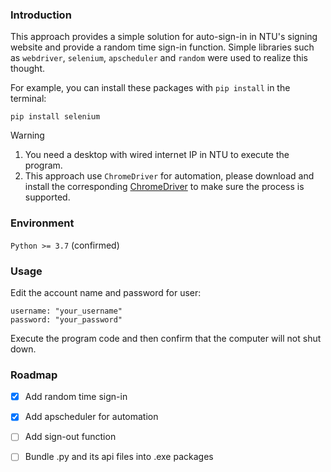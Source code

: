 ### Introduction
This approach provides a simple solution for auto-sign-in in NTU's signing website and provide a random time sign-in function. Simple libraries such as `webdriver`, `selenium`, `apscheduler` and `random` were used to realize this thought.

For example, you can install these packages with `pip install` in the terminal:
```{shell}
pip install selenium
```

> [!WARNING]  
> 1. You need a desktop with wired internet IP in NTU to execute the program.
> 2. This approach use `ChromeDriver` for automation, please download and install the corresponding [ChromeDriver](https://developer.chrome.com/docs/chromedriver/downloads?hl=zh-tw) to make sure the process is supported. 

### Environment
`Python >= 3.7` (confirmed)

### Usage
Edit the account name and password for user:
```{python}
username: "your_username"
password: "your_password"
```
Execute the program code and then confirm that the computer will not shut down.

### Roadmap
- [x] Add random time sign-in
- [x] Add apscheduler for automation
- [ ] Add sign-out function
- [ ] Bundle .py and its api files into .exe packages


